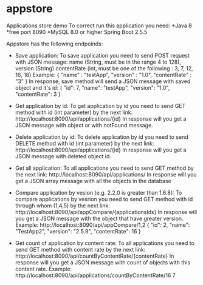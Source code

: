 # appstore
Applications store demo
To correct run this application you need:
*Java 8
*free port 8090
*MySQL 8.0 or higher
Spring Boot 2.5.5

Appstore has the following endpoinds:

- Save application:
To save application you need to send POST request with JSON message: 
  name (String, must be in the range 4 to 128), 
  version (String)
  contentRate (int, must be one of the following : 3, 7, 12, 16, 18)
Example:
{
    "name" : "testApp",
    "version" : "1.0",
    "contentRate" : "3"
}
In response, save method will send a JSON message with saved object and it's id:
{
    "id": 7,
    "name": "testApp",
    "version": "1.0",
    "contentRate": 3
}

- Get application by id:
To get application by id you need to send GET method with id (int parameter) by the next link:
http://localhost:8090/api/applications/{id}
In response will you get a JSON message with object or with notFound message.

- Delete application by id:
To delete application by id you need to send DELETE method with id (int parameter) by the next link:
http://localhost:8090/api/applications/{id}
In response will you get a JSON message with deleted object id.

- Get all application:
To all applications you need to send GET method by the next link:
http://localhost:8090/api/applications/
In response will you get a JSON array message with all the objects in the database

- Compare application by vesion (e.g. 2.2.0 is greater than 1.6.8):
To compare applications by vesrion you need to send GET method with id through whom (1,4,5) by the next link:
http://localhost:8090/api/appCompare/{applicationsIds}
In response will you get a JSON message with the object that have greater version.
Example: 
http://localhost:8090/api/appCompare/1,2
{
    "id": 2,
    "name": "TestApp2",
    "version": "2.5.9",
    "contentRate": 16
}

- Get count of application by content rate:
To all applications you need to send GET method with content rate by the next link:
http://localhost:8090/api/countByContentRate/{contentRate}
In response will you get a JSON message with count of objects with this content rate.
Example:
http://localhost:8090/api/applications/countByContentRate/16
7

